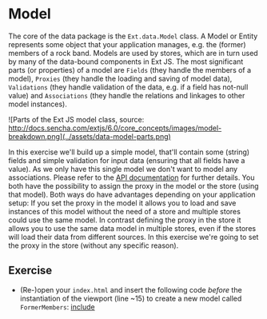 # Model

The core of the data package is the `Ext.data.Model` class. A Model or Entity
represents some object that your application manages, e.g. the (former) members
of a rock band. Models are used by stores, which are in turn used by many of the
data-bound components in Ext JS. The most significant parts (or properties) of a
model are `Fields` (they handle the members of a model), `Proxies` (they handle
the loading and saving of model data), `Validations` (they handle validation of
the data, e.g. if a field has not-null value) and `Associations` (they handle the
relations and linkages to other model instances).

![Parts of the Ext JS model class, source: http://docs.sencha.com/extjs/6.0/core_concepts/images/model-breakdown.png](../assets/data-model-parts.png)

In this exercise we'll build up a simple model, that'll contain some (string)
fields and simple validation for input data (ensuring that all fields have a
value). As we only have this single model we don't want to model any
associations. Please refer to the [API documentation](http://docs.sencha.com/extjs/6.0/6.0.0-classic/#!/api/Ext.data.Model)
for further details. You both have the possibility to assign the proxy in the
model or the store (using that model). Both ways do have advantages depending on
your application setup: If you set the proxy in the model it allows you to load
and save instances of this model without the need of a store and multiple stores
could use the same model. In contrast defining the proxy in the store it allows
you to use the same data model in multiple stores, even if the stores will load
their data from different sources. In this exercise we're going to set the proxy
in the store (without any specific reason).

## Exercise

* (Re-)open your `index.html` and insert the following code *before* the
  instantiation of the viewport (line ~15) to create a new model called
  `FormerMembers`:
[include](../snippets/data-model.js)
